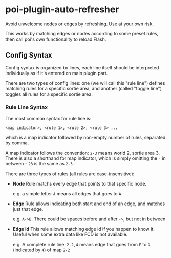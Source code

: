 # poi-plugin-auto-refresher

Avoid unwelcome nodes or edges by refreshing. Use at your own risk.

This works by matching edges or nodes according to some preset rules,
then call poi's own functionality to reload Flash.

## Config Syntax

Config syntax is organized by lines, each line itself should be interpreted
individually as if it's entered on main plugin part.

There are two types of config lines: one (we will call this "rule line")
defines matching rules for a specific sortie area,
and another (called "toggle line") toggles all rules for a specific sortie area.

### Rule Line Syntax

The most common syntax for rule line is:

```
<map indicator>, <rule 1>, <rule 2>, <rule 3> ...
```

which is a map indicator followed by non-empty number of rules,
separated by comma.

A map indicator follows the convention: `2-3` means world 2, sortie area 3.
There is also a shorthand for map indicator, which is simply omitting the `-` in between -
`23` is the same as `2-3`.

There are three types of rules (all rules are case-insensitive):

- **Node** Rule matchs every edge that points to that specific node.

    e.g. a simple letter `A` means all edges that goes to `A`

- **Edge** Rule allows indicating both start and end of an edge, and matches just that edge.

    e.g. `A->B`. There could be spaces before and after `->`, but not in between

- **Edge Id** This rule allows matching edge id if you happen to know it. Useful when
  some extra data like FCD is not available.

    e.g. A complete rule line: `2-2,4` means edge
    that goes from `E` to `G` (indicated by `4`) of map `2-2`
